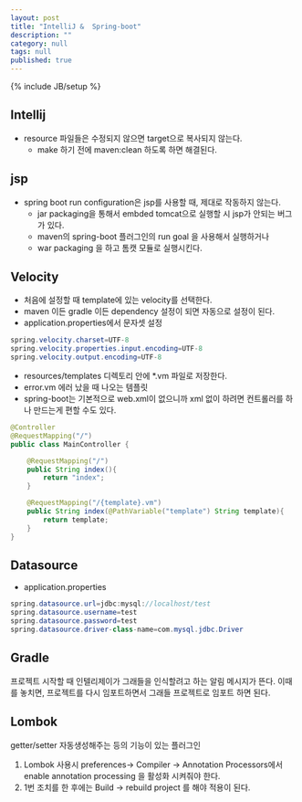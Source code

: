 ```yaml
---
layout: post
title: "IntelliJ &  Spring-boot"
description: ""
category: null
tags: null
published: true
---
```


{% include JB/setup %}

## Intellij
 - resource 파일들은 수정되지 않으면 target으로 복사되지 않는다.
     + make 하기 전에 maven:clean 하도록 하면 해결된다.
     
## jsp
 - spring boot run configuration은 jsp를 사용할 때, 제대로 작동하지 않는다. 
     + jar packaging을 통해서 embded tomcat으로 실행할 시 jsp가 안되는 버그가 있다.
     + maven의 spring-boot 플러그인의 run goal 을 사용해서 실행하거나
     + war packaging 을 하고 톰캣 모듈로 실행시킨다.

## Velocity
- 처음에 설정할 때 template에 있는 velocity를 선택한다.
- maven 이든 gradle 이든 dependency 설정이 되면 자동으로 설정이 된다.
- application.properties에서 문자셋 설정

```java
spring.velocity.charset=UTF-8
spring.velocity.properties.input.encoding=UTF-8
spring.velocity.output.encoding=UTF-8
```

- resources/templates 디렉토리 안에 *.vm 파일로 저장한다.
- error.vm 에러 났을 때 나오는 템플릿
- spring-boot는 기본적으로 web.xml이 없으니까 xml 없이 하려면 컨트롤러를 하나 만드는게 편할 수도 있다.

```java
@Controller
@RequestMapping("/")
public class MainController {

    @RequestMapping("/")
    public String index(){
        return "index";
    }

    @RequestMapping("/{template}.vm")
    public String index(@PathVariable("template") String template){
        return template;
    }
}
```

## Datasource
- application.properties

```java
spring.datasource.url=jdbc:mysql://localhost/test
spring.datasource.username=test
spring.datasource.password=test
spring.datasource.driver-class-name=com.mysql.jdbc.Driver
```

## Gradle
프로젝트 시작할 때 인텔리제이가 그래들을 인식할려고 하는 알림 메시지가 뜬다. 이때를 놓치면, 프로젝트를 다시 임포트하면서 그래들 프로젝트로 임포트 하면 된다.

## Lombok

getter/setter 자동생성해주는 등의 기능이 있는 플러그인

1. Lombok 사용시 preferences-> Compiler -> Annotation Processors에서 enable annotation processing 을 활성화 시켜줘야 한다.
2. 1번 조치를 한 후에는 Build -> rebuild project 를 해야 적용이 된다.
